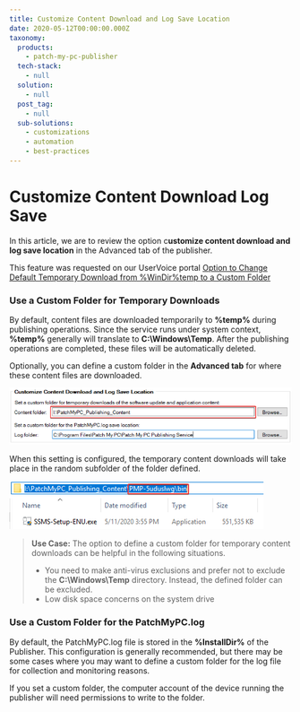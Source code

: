 ```yaml
---
title: Customize Content Download and Log Save Location
date: 2020-05-12T00:00:00.000Z
taxonomy:
  products:
    - patch-my-pc-publisher
  tech-stack:
    - null
  solution:
    - null
  post_tag:
    - null
  sub-solutions:
    - customizations
    - automation
    - best-practices
---
```


# Customize Content Download Log Save

In this article, we are to review the option c**ustomize content download and log save location** in the Advanced tab of the publisher.

This feature was requested on our UserVoice portal [Option to Change Default Temporary Download from %WinDir%temp to a Custom Folder](https://ideas.patchmypc.com/ideas/PATCHMYPC-I-519)&#x20;

### Use a Custom Folder for Temporary Downloads

By default, content files are downloaded temporarily to **%temp%** during publishing operations. Since the service runs under system context, **%temp%** generally will translate to **C:\Windows\Temp**. After the publishing operations are completed, these files will be automatically deleted.

Optionally, you can define a custom folder in the **Advanced tab** for where these content files are downloaded.

![](/_images/custom-download-folder-publisher-settings.png)

When this setting is configured, the temporary content downloads will take place in the random subfolder of the folder defined.&#x20;

![](/_images/custom-folder-download-location.png)

> **Use Case:** The option to define a custom folder for temporary content downloads can be helpful in the following situations.
>
> * You need to make anti-virus exclusions and prefer not to exclude the **C:\Windows\Temp** directory. Instead, the defined folder can be excluded.
> * Low disk space concerns on the system drive

### Use a Custom Folder for the PatchMyPC.log

By default, the PatchMyPC.log file is stored in the **%InstallDir%** of the Publisher. This configuration is generally recommended, but there may be some cases where you may want to define a custom folder for the log file for collection and monitoring reasons.

If you set a custom folder, the computer account of the device running the publisher will need permissions to write to the folder.
